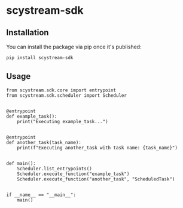# scystream-sdk

## Installation

You can install the package via pip once it's published:

```bash
pip install scystream-sdk
```

## Usage

```python3
from scystream.sdk.core import entrypoint
from scystream.sdk.scheduler import Scheduler


@entrypoint
def example_task():
    print("Executing example_task...")


@entrypoint
def another_task(task_name):
    print(f"Executing another_task with task name: {task_name}")


def main():
    Scheduler.list_entrypoints()
    Scheduler.execute_function("example_task")
    Scheduler.execute_function("another_task", "ScheduledTask")


if __name__ == "__main__":
    main()

```
